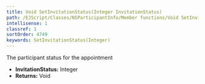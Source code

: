 ```yaml
---
title: Void SetInvitationStatus(Integer InvitationStatus)
path: /EJScript/Classes/NSParticipantInfo/Member functions/Void SetInvitationStatus(Integer p_0)
intellisense: 1
classref: 1
sortOrder: 4749
keywords: SetInvitationStatus(Integer)
---
```



The participant status for the appointment



* **InvitationStatus:** Integer
* **Returns:** Void


